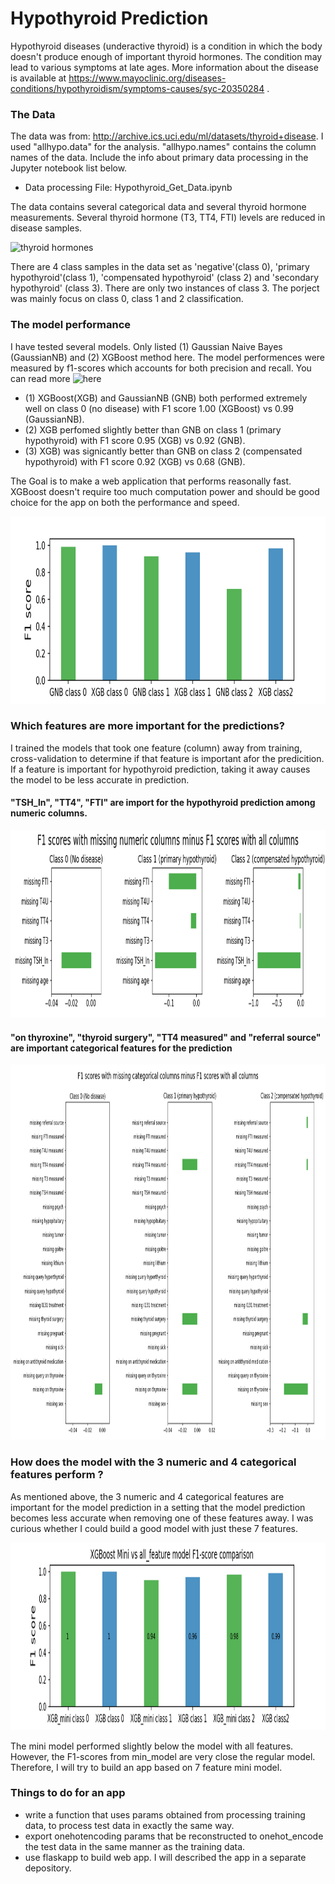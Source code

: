 # Hypothyroid Prediction
  
Hypothyroid diseases (underactive thyroid) is a condition in which the body doesn't produce enough of important thyroid 
hormones. The condition may lead to various symptoms at late ages.  More information about the disease is available at 
https://www.mayoclinic.org/diseases-conditions/hypothyroidism/symptoms-causes/syc-20350284 . 

### The Data  

The data was from:  http://archive.ics.uci.edu/ml/datasets/thyroid+disease. I used "allhypo.data" for the analysis. 
"allhypo.names" contains the column names of the data. Include the info about primary data processing in the Jupyter notebook list below. 
* Data processing File: Hypothyroid_Get_Data.ipynb

The data contains several categorical data and several thyroid 
hormone measurements. Several thyroid hormone (T3, TT4, FTI) levels are reduced in disease samples. 

![thyroid hormones](https://user-images.githubusercontent.com/35440469/42401663-bd7c9cce-8144-11e8-8a03-0a0d4e3df302.png)

There are 4 class samples in the data set as 'negative'(class 0), 'primary hypothyroid'(class 1), 'compensated hypothyroid' 
(class 2) and 'secondary hypothyroid' (class 3). There are only two instances of class 3. The porject was mainly focus on class 0, class 1 and 2 classification.  


### The model performance 
I have tested several models. Only listed (1) Gaussian Naive Bayes (GaussianNB) and (2) XGBoost method here. The model performences were measured by f1-scores which accounts for both precision and recall. You can read more ![here](https://en.wikipedia.org/wiki/F1_score)
* (1) XGBoost(XGB) and GaussianNB (GNB) both performed extremely well on class 0 (no disease) with F1 score 1.00 (XGBoost) vs 0.99 (GaussianNB).
* (2) XGB perfomed slightly better than GNB on class 1 (primary hypothyroid) with F1 score 0.95 (XGB) vs 0.92 (GNB).
* (3) XGB) was signicantly better than GNB on class 2 (compensated hypothyroid) with F1 score 0.92 (XGB) vs 0.68 (GNB). 

The Goal is to make a web application that performs reasonally fast. XGBoost doesn't require too much computation power and should be good choice for the app on both the performance and speed.   

<img src="Class_1_2.png" style="width:700px;height:300px;">

### Which features are more important for the predictions?

I trained the models that took one feature (column) away from training, cross-validation to determine if that feature is important afor the predicition. If a feature is important for hypothyroid prediction, taking it away causes the model to be less accurate in prediction.   

#### "TSH_ln", "TT4", "FTI" are import for the hypothyroid prediction among numeric columns.   

<img src="Missing numeric feature comparison.png" style="width:700px;height:300px;">

#### "on thyroxine", "thyroid surgery", "TT4 measured" and "referral source" are important categorical features for the prediction

<img src="Missing categorical feature comparison.png" style="width:700px;height:600px;">

### How does the model with the 3 numeric and 4 categorical features perform ? 

As mentioned above, the 3 numeric and 4 categorical features are important for the model prediction in a setting that the model prediction becomes less accurate when removing one of these features away. I was curious whether I could build a good model with just these 7 features. 

<img src="XGB_Mini_vs_allfeatures.png" style="width:900px;height:300px;">

The mini model performed slightly below the model with all features.  However, the F1-scores from min_model are very close the regular model. Therefore, I will try to build an app based on 7 feature mini model. 

### Things to do for an app
* write a function that uses params obtained from processing training data, to process test data in exactly the same way.  
* export onehotencoding params that be reconstructed to onehot_encode the test data in the same manner as the training data. 
* use flaskapp to build web app.  I will described the app in a separate depository.  
